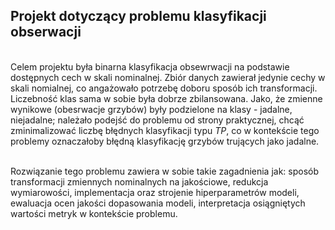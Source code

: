 ## Projekt dotyczący problemu klasyfikacji obserwacji
<br>
Celem projektu była binarna klasyfikacja obsewrwacji na podstawie dostępnych cech w skali nominalnej. Zbiór danych zawierał jedynie cechy w skali nomialnej, co angażowało potrzebę doboru sposób ich transformacji. Liczebność klas sama w sobie była dobrze zbilansowana. Jako, że zmienne wynikowe (obesrwacje grzybów) były podzielone na klasy - jadalne, niejadalne; należało podejść do problemu od strony praktycznej, chcąć zminimalizować liczbę błędnych klasyfikacji typu <i>TP</i>, co w kontekście tego problemy oznaczałoby błędną klasyfikację grzybów trujących jako jadalne.

<br>Rozwiązanie tego problemu zawiera w sobie takie zagadnienia jak: sposób transformacji zmiennych nominalnych na jakościowe, redukcja wymiarowości, implementacja oraz strojenie hiperparametrów modeli, ewaluacja ocen jakości dopasowania modeli, interpretacja osiągniętych wartości metryk w kontekście problemu.   
